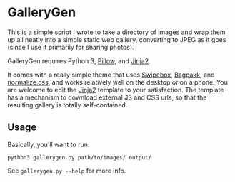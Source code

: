 GalleryGen
==========

This is a simple script I wrote to take a directory of images and wrap
them up all neatly into a simple static web gallery, converting to
JPEG as it goes (since I use it primarily for sharing photos).

GalleryGen requires Python 3, [Pillow], and [Jinja2].

 [Pillow]: https://pillow.readthedocs.org/
 [Jinja2]: http://jinja.pocoo.org/docs/dev/

It comes with a really simple theme that uses [Swipebox][],
[Bagpakk][], and [normalize.css][], and works relatively well on the
desktop or on a phone. You are welcome to edit the [Jinja2][] template
to your satisfaction. The template has a mechanism to download
external JS and CSS urls, so that the resulting gallery is totally
self-contained.

 [Swipebox]: http://brutaldesign.github.io/swipebox/
 [Bagpakk]: http://brutaldesign.github.io/bagpakk/
 [normalize.css]: http://necolas.github.io/normalize.css/

Usage
-----

Basically, you'll want to run:

    python3 gallerygen.py path/to/images/ output/

See `gallerygen.py --help` for more info.
